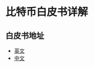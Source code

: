 # 比特币白皮书详解

## 白皮书地址

* [英文](https://bitcoin.org/bitcoin.pdf)
* [中文](https://bitcoin.org/files/bitcoin-paper/bitcoin_zh_cn.pdf)
